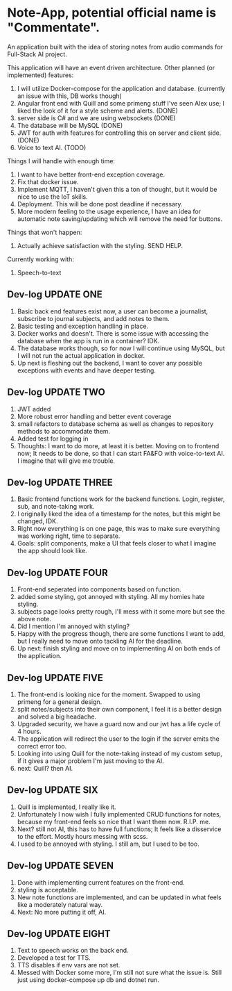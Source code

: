 # Note-App, potential official name is "Commentate".


An application built with the idea of storing notes from audio commands for Full-Stack AI project.

This application will have an event driven architecture. Other planned (or implemented) features:
1. I will utilize Docker-compose for the application and database. (currently an issue with this, DB works though)
2. Angular front end with Quill and some primeng stuff I've seen Alex use; I liked the look of it for a style scheme and alerts. (DONE)
3. server side is C# and we are using websockets (DONE)
4. The database will be MySQL (DONE)
5. JWT for auth with features for controlling this on server and client side. (DONE)
6. Voice to text AI. (TODO)

Things I will handle with enough time:
1. I want to have better front-end exception coverage.
2. Fix that docker issue.
3. Implement MQTT, I haven't given this a ton of thought, but it would be nice to use the IoT skills.
4. Deployment. This will be done post deadline if necessary.
5. More modern feeling to the usage experience, I have an idea for automatic note saving/updating which will remove the need for buttons.

Things that won't happen:
1. Actually achieve satisfaction with the styling. SEND HELP.

Currently working with:
1. Speech-to-text

 ## Dev-log UPDATE ONE

1. Basic back end features exist now, a user can become a journalist, subscribe to journal subjects, and add notes to them.
2. Basic testing and exception handling in place.
3. Docker works and doesn't. There is some issue with accessing the database when the app is run in a container? IDK. 
4. The database works though, so for now I will continue using MySQL, but I will not run the actual application in docker.
5. Up next is fleshing out the backend, I want to cover any possible exceptions with events and have deeper testing.

## Dev-log UPDATE TWO

1. JWT added
2. More robust error handling and better event coverage
3. small refactors to database schema as well as changes to repository methods to accommodate them.
4. Added test for logging in
5. Thoughts: I want to do more, at least it is better. Moving on to frontend now; It needs to be done, so that I can start FA&FO with voice-to-text AI. I imagine that will give me trouble.

## Dev-log UPDATE THREE

1. Basic frontend functions work for the backend functions. Login, register, sub, and note-taking work.
2. I originally liked the idea of a timestamp for the notes, but this might be changed, IDK.
3. Right now everything is on one page, this was to make sure everything was working right, time to separate.
4. Goals: split components, make a UI that feels closer to what I imagine the app should look like. 

## Dev-log UPDATE FOUR

1. Front-end seperated into components based on function.
2. added some styling, got annoyed with styling. All my homies hate styling.
3. subjects page looks pretty rough, I'll mess with it some more but see the above note.
4. Did I mention I'm annoyed with styling?
5. Happy with the progress though, there are some functions I want to add, but I really need to move onto tackling AI for the deadline.
6. Up next: finish styling and move on to implementing AI on both ends of the application.

## Dev-log UPDATE FIVE
1. The front-end is looking nice for the moment. Swapped to using primeng for a general design.
2. split notes/subjects into their own component, I feel it is a better design and solved a big headache.
3. Upgraded security, we have a guard now and our jwt has a life cycle of 4 hours. 
4. The application will redirect the user to the login if the server emits the correct error too. 
5. Looking into using Quill for the note-taking instead of my custom setup, if it gives a major problem I'm just moving to the AI.
6. next: Quill? then AI. 

## Dev-log UPDATE SIX
1. Quill is implemented, I really like it. 
2. Unfortunately I now wish I fully implemented CRUD functions for notes, because my front-end feels so nice that I want them now. R.I.P. me.
3. Next? still not AI, this has to have full functions; It feels like a disservice to the effort. Mostly hours messing with scss.
4. I used to be annoyed with styling. I still am, but I used to be too.

## Dev-log UPDATE SEVEN
1. Done with implementing current features on the front-end.
2. styling is acceptable.
3. New note functions are implemented, and can be updated in what feels like a moderately natural way.
4. Next: No more putting it off, AI.

## Dev-log UPDATE EIGHT

1. Text to speech works on the back end.
2. Developed a test for TTS.
3. TTS disables if env vars are not set.
4. Messed with Docker some more, I'm still not sure what the issue is. Still just using docker-compose up db and dotnet run.